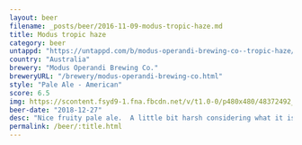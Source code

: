 ```yaml
---
layout: beer
filename: _posts/beer/2016-11-09-modus-tropic-haze.md
title: Modus tropic haze
category: beer
untappd: "https://untappd.com/b/modus-operandi-brewing-co--tropic-haze/2949673"
country: "Australia"
brewery: "Modus Operandi Brewing Co."
breweryURL: "/brewery/modus-operandi-brewing-co.html"
style: "Pale Ale - American"
score: 6.5
img: https://scontent.fsyd9-1.fna.fbcdn.net/v/t1.0-0/p480x480/48372492_10156797296103745_1631898026983292928_o.jpg?_nc_cat=104&_nc_sid=e007fa&_nc_ohc=AxSA8L0k-KMAX_Pz2Sw&_nc_ht=scontent.fsyd9-1.fna&tp=6&oh=73960d11a7f214063eb0f154d60a6529&oe=5F9442EA
beer-date: "2018-12-27"
desc: "Nice fruity pale ale.  A little bit harsh considering what it is"
permalink: /beer/:title.html
---
```


